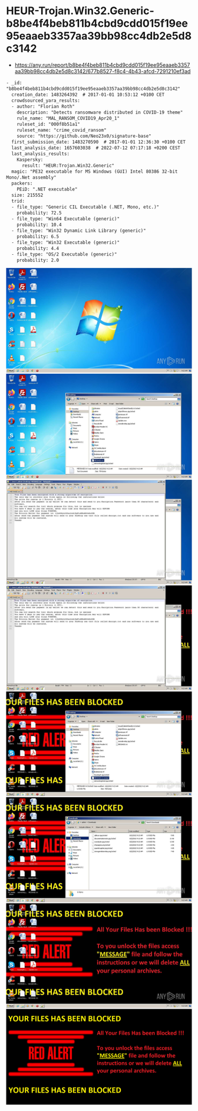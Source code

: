 # HEUR-Trojan.Win32.Generic-b8be4f4beb811b4cbd9cdd015f19ee95eaaeb3357aa39bb98cc4db2e5d8c3142

- https://any.run/report/b8be4f4beb811b4cbd9cdd015f19ee95eaaeb3357aa39bb98cc4db2e5d8c3142/677b8527-f8c4-4b43-afcd-7291210ef3ad

```
- _id: "b8be4f4beb811b4cbd9cdd015f19ee95eaaeb3357aa39bb98cc4db2e5d8c3142"
  creation_date: 1483264392  # 2017-01-01 10:53:12 +0100 CET
  crowdsourced_yara_results: 
  - author: "Florian Roth"
    description: "Detects ransomware distributed in COVID-19 theme"
    rule_name: "MAL_RANSOM_COVID19_Apr20_1"
    ruleset_id: "000f8b51a1"
    ruleset_name: "crime_covid_ransom"
    source: "https://github.com/Neo23x0/signature-base"
  first_submission_date: 1483270590  # 2017-01-01 12:36:30 +0100 CET
  last_analysis_date: 1657603038  # 2022-07-12 07:17:18 +0200 CEST
  last_analysis_results: 
    Kaspersky: 
      result: "HEUR:Trojan.Win32.Generic"
  magic: "PE32 executable for MS Windows (GUI) Intel 80386 32-bit Mono/.Net assembly"
  packers: 
    PEiD: ".NET executable"
  size: 215552
  trid: 
  - file_type: "Generic CIL Executable (.NET, Mono, etc.)"
    probability: 72.5
  - file_type: "Win64 Executable (generic)"
    probability: 10.4
  - file_type: "Win32 Dynamic Link Library (generic)"
    probability: 6.5
  - file_type: "Win32 Executable (generic)"
    probability: 4.4
  - file_type: "OS/2 Executable (generic)"
    probability: 2.0
```

![677b8527-f8c4-4b43-afcd-7291210ef3ad-1.jpeg](677b8527-f8c4-4b43-afcd-7291210ef3ad-1.jpeg)
![677b8527-f8c4-4b43-afcd-7291210ef3ad-7.jpeg](677b8527-f8c4-4b43-afcd-7291210ef3ad-7.jpeg)
![677b8527-f8c4-4b43-afcd-7291210ef3ad-11.jpeg](677b8527-f8c4-4b43-afcd-7291210ef3ad-11.jpeg)
![677b8527-f8c4-4b43-afcd-7291210ef3ad-13.jpeg](677b8527-f8c4-4b43-afcd-7291210ef3ad-13.jpeg)
![677b8527-f8c4-4b43-afcd-7291210ef3ad-14.jpeg](677b8527-f8c4-4b43-afcd-7291210ef3ad-14.jpeg)
![677b8527-f8c4-4b43-afcd-7291210ef3ad-15.jpeg](677b8527-f8c4-4b43-afcd-7291210ef3ad-15.jpeg)
![677b8527-f8c4-4b43-afcd-7291210ef3ad-16.jpeg](677b8527-f8c4-4b43-afcd-7291210ef3ad-16.jpeg)
![ransom.jpg](ransom.jpg)
